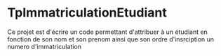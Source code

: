 # TpImmatriculationEtudiant
Ce projet est d'écrire un code permettant d'attribuer à un étudiant en fonction de son nom et son prenom ainsi que son ordre d'insrciption un numero d'immatriculation
